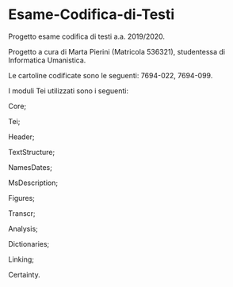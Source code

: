 # Esame-Codifica-di-Testi
Progetto esame codifica di testi a.a. 2019/2020.

Progetto a cura di Marta Pierini (Matricola 536321), studentessa di Informatica Umanistica.

Le cartoline codificate sono le seguenti: 7694-022, 7694-099.

I moduli Tei utilizzati sono i seguenti:

Core;

Tei;

Header;

TextStructure;

NamesDates;

MsDescription;

Figures;

Transcr;

Analysis;

Dictionaries;

Linking;

Certainty.
